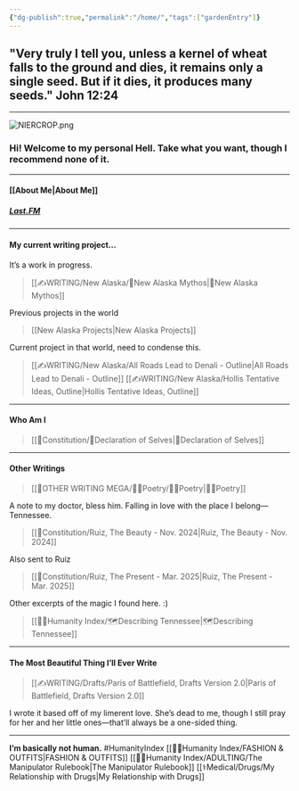 ```yaml
---
{"dg-publish":true,"permalink":"/home/","tags":["gardenEntry"]}
---
```



## "Very truly I tell you, unless a kernel of wheat falls to the ground and dies, it remains only a single seed. But if it dies, it produces many seeds." John 12:24
- - - 

![NIERCROP.png](/img/user/Z-Images/NIERCROP.png)
### Hi! Welcome to my personal Hell. Take what you want, though I recommend none of it.
- - - 
#### **[[About Me\|About Me]]**
##### [Last.FM](https://www.last.fm/user/AnIntenseAugust)

- - -
#### My current writing project…
It’s a work in progress.
>[[✍WRITING/New Alaska/🔗New Alaska Mythos\|🔗New Alaska Mythos]]

Previous projects in the world
>[[New Alaska Projects\|New Alaska Projects]]

Current project in that world, need to condense this.
>[[✍WRITING/New Alaska/All Roads Lead to Denali - Outline\|All Roads Lead to Denali - Outline]]
>[[✍WRITING/New Alaska/Hollis Tentative Ideas, Outline\|Hollis Tentative Ideas, Outline]]

- - -

#### **Who Am I**
>[[📃Constitution/📜Declaration of Selves\|📜Declaration of Selves]]

- - -

#### **Other Writings**
>[[👼OTHER WRITING MEGA/👩‍🎤Poetry/👩‍🎤Poetry\|👩‍🎤Poetry]]

A note to my doctor, bless him. Falling in love with the place I belong—Tennessee. 
>[[📃Constitution/Ruiz, The Beauty - Nov. 2024\|Ruiz, The Beauty - Nov. 2024]]

Also sent to Ruiz
>[[📃Constitution/Ruiz, The Present - Mar. 2025\|Ruiz, The Present - Mar. 2025]]

Other excerpts of the magic I found here. :)
>[[🤸‍♀️Humanity Index/🗺️Describing Tennessee\|🗺️Describing Tennessee]]


- - -

#### **The Most Beautiful Thing I’ll Ever Write**
>[[✍WRITING/Drafts/Paris of Battlefield, Drafts Version 2.0\|Paris of Battlefield, Drafts Version 2.0]]

I wrote it based off of my limerent love. She’s dead to me, though I still pray for her and her little ones—that’ll always be a one-sided thing. 
- -  - 
**I’m basically not human.**
#HumanityIndex 
[[🤸‍♀️Humanity Index/FASHION & OUTFITS\|FASHION & OUTFITS]]
[[🤸‍♀️Humanity Index/ADULTING/The Manipulator Rulebook\|The Manipulator Rulebook]]
[[⚕️Medical/Drugs/My Relationship with Drugs\|My Relationship with Drugs]]


